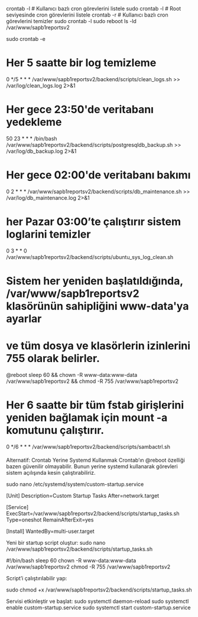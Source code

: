 
crontab -l  # Kullanıcı bazlı cron görevlerini listele
sudo crontab -l  # Root seviyesinde cron görevlerini listele
crontab -r  # Kullanıcı bazlı cron görevlerini temizler
sudo crontab -l
sudo reboot
ls -ld /var/www/sapb1reportsv2




sudo crontab -e


# Her 5 saatte bir log temizleme
0 */5 * * * /var/www/sapb1reportsv2/backend/scripts/clean_logs.sh >> /var/log/clean_logs.log 2>&1

# Her gece 23:50'de veritabanı yedekleme
50 23 * * * /bin/bash /var/www/sapb1reportsv2/backend/scripts/postgresqldb_backup.sh >> /var/log/db_backup.log 2>&1

# Her gece 02:00'de veritabanı bakımı
0 2 * * * /var/www/sapb1reportsv2/backend/scripts/db_maintenance.sh >> /var/log/db_maintenance.log 2>&1

# her Pazar 03:00’te çalıştırır sistem loglarini temizler
0 3 * * 0 /var/www/sapb1reportsv2/backend/scripts/ubuntu_sys_log_clean.sh

# Sistem her yeniden başlatıldığında, /var/www/sapb1reportsv2 klasörünün sahipliğini www-data'ya ayarlar
# ve tüm dosya ve klasörlerin izinlerini 755 olarak belirler.
@reboot sleep 60 && chown -R www-data:www-data /var/www/sapb1reportsv2 && chmod -R 755 /var/www/sapb1reportsv2

# Her 6 saatte bir tüm fstab girişlerini yeniden bağlamak için mount -a komutunu çalıştırır.
0 */6 * * * /var/www/sapb1reportsv2/backend/scripts/sambactrl.sh





####
 Alternatif: Crontab Yerine Systemd Kullanmak
Crontab’ın @reboot özelliği bazen güvenilir olmayabilir. Bunun yerine systemd kullanarak görevleri sistem açılışında kesin çalıştırabiliriz.

sudo nano /etc/systemd/system/custom-startup.service


[Unit]
Description=Custom Startup Tasks
After=network.target

[Service]
ExecStart=/var/www/sapb1reportsv2/backend/scripts/startup_tasks.sh
Type=oneshot
RemainAfterExit=yes

[Install]
WantedBy=multi-user.target


Yeni bir startup script oluştur:
sudo nano /var/www/sapb1reportsv2/backend/scripts/startup_tasks.sh

#!/bin/bash
sleep 60
chown -R www-data:www-data /var/www/sapb1reportsv2
chmod -R 755 /var/www/sapb1reportsv2


 Script’i çalıştırılabilir yap:

 sudo chmod +x /var/www/sapb1reportsv2/backend/scripts/startup_tasks.sh

 Servisi etkinleştir ve başlat:
sudo systemctl daemon-reload
sudo systemctl enable custom-startup.service
sudo systemctl start custom-startup.service

